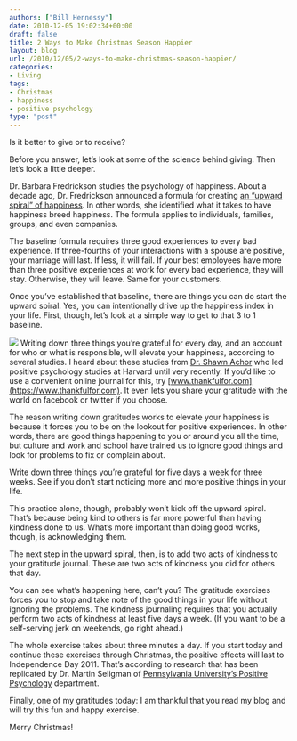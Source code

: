 ```yaml
---
authors: ["Bill Hennessy"]
date: 2010-12-05 19:02:34+00:00
draft: false
title: 2 Ways to Make Christmas Season Happier
layout: blog
url: /2010/12/05/2-ways-to-make-christmas-season-happier/
categories:
- Living
tags:
- Christmas
- happiness
- positive psychology
type: "post"
---
```


Is it better to give or to receive?

 

Before you answer, let’s look at some of the science behind giving. Then let’s look a little deeper.

 

Dr. Barbara Fredrickson studies the psychology of happiness. About a decade ago, Dr. Fredrickson announced a formula for creating [an “upward spiral” of happiness](https://www.mindpub.com/art399.htm). In other words, she identified what it takes to have happiness breed happiness. The formula applies to individuals, families, groups, and even companies. 

 

The baseline formula requires three good experiences to every bad experience. If three-fourths of your interactions with a spouse are positive, your marriage will last. If less, it will fail. If your best employees have more than three positive experiences at work for every bad experience, they will stay. Otherwise, they will leave. Same for your customers.

 

Once you’ve established that baseline, there are things you can do start the upward spiral. Yes, you can intentionally drive up the happiness index in your life. First, though, let’s look at a simple way to get to that 3 to 1 baseline.

 

![](https://lauraberry.files.wordpress.com/2008/07/journal.jpg)
Writing down three things you’re grateful for every day, and an account for who or what is responsible, will elevate your happiness, according to several studies. I heard about these studies from [Dr. Shawn Achor](https://www.shawnachor.com/) who led positive psychology studies at Harvard until very recently. If you’d like to use a convenient online journal for this, try [www.thankfulfor.com](https://www.thankfulfor.com). It even lets you share your gratitude with the world on facebook or twitter if you choose.

 

The reason writing down gratitudes works to elevate your happiness is because it forces you to be on the lookout for positive experiences. In other words, there are good things happening to you or around you all the time, but culture and work and school have trained us to ignore good things and look for problems to fix or complain about.

 

Write down three things you’re grateful for five days a week for three weeks. See if you don’t start noticing more and more positive things in your life.

 

This practice alone, though, probably won’t kick off the upward spiral. That’s because being kind to others is far more powerful than having kindness done to us. What’s more important than doing good works, though, is acknowledging them.

 

The next step in the upward spiral, then, is to add two acts of kindness to your gratitude journal. These are two acts of kindness you did for others that day.

 

You can see what’s happening here, can’t you? The gratitude exercises forces you to stop and take note of the good things in your life without ignoring the problems. The kindness journaling requires that you actually perform two acts of kindness at least five days a week. (If you want to be a self-serving jerk on weekends, go right ahead.) 

 

The whole exercise takes about three minutes a day. If you start today and continue these exercises through Christmas, the positive effects will last to Independence Day 2011. That’s according to research that has been replicated by Dr. Martin Seligman of [Pennsylvania University’s Positive Psychology](https://www.authentichappiness.sas.upenn.edu/Default.aspx) department.

 

Finally, one of my gratitudes today: I am thankful that you read my blog and will try this fun and happy exercise.

 

Merry Christmas!

